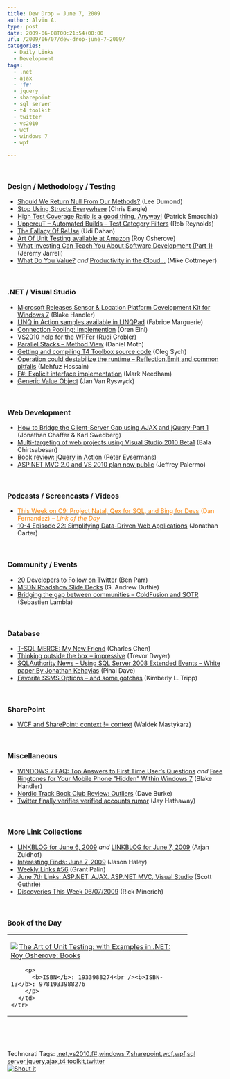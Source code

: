 ```yaml
---
title: Dew Drop – June 7, 2009
author: Alvin A.
type: post
date: 2009-06-08T00:21:54+00:00
url: /2009/06/07/dew-drop-june-7-2009/
categories:
  - Daily Links
  - Development
tags:
  - .net
  - ajax
  - 'f#'
  - jquery
  - sharepoint
  - sql server
  - t4 toolkit
  - twitter
  - vs2010
  - wcf
  - windows 7
  - wpf

---
```

&#160;

### Design / Methodology / Testing

  * [Should We Return Null From Our Methods?][1] (Lee Dumond)
  * [Stop Using Structs Everywhere][2] (Chris Eargle)
  * [High Test Coverage Ratio is a good thing, Anyway!][3] (Patrick Smacchia)
  * [UppercuT &#8211; Automated Builds &#8211; Test Category Filters][4] (Rob Reynolds)
  * [The Fallacy Of ReUse][5] (Udi Dahan)
  * [Art Of Unit Testing available at Amazon][6] (Roy Osherove)
  * [What Investing Can Teach You About Software Development (Part 1)][7] (Jeremy Jarrell)
  * [What Do You Value?][8] _and_&#160;[Productivity in the Cloud&#8230;][9] (Mike Cottmeyer)

&#160;

### .NET / Visual Studio

  * [Microsoft Releases Sensor & Location Platform Development Kit for Windows 7][10] (Blake Handler)
  * [LINQ in Action samples available in LINQPad][11] (Fabrice Marguerie)
  * [Connection Pooling: Implemention][12] (Oren Eini)
  * [VS2010 help for the WPFer][13] (Rudi Grobler)
  * [Parallel Stacks – Method View][14] (Daniel Moth)
  * [Getting and compiling T4 Toolbox source code][15] (Oleg Sych)
  * [Operation could destabilize the runtime – Reflection.Emit and common pitfalls][16] (Mehfuz Hossain)
  * [F#: Explicit interface implementation][17] (Mark Needham)
  * [Generic Value Object][18] (Jan Van Ryswyck)

&#160;

### Web Development

  * [How to Bridge the Client-Server Gap using AJAX and jQuery-Part 1][19] (Jonathan Chaffer & Karl Swedberg)
  * [Multi-targeting of web projects using Visual Studio 2010 Beta1][20] (Bala Chirtsabesan)
  * [Book review: jQuery in Action][21] (Peter Eysermans)
  * [ASP.NET MVC 2.0 and VS 2010 plan now public][22] (Jeffrey Palermo)

&#160;

### Podcasts / Screencasts / Videos

  * [<font color="#ff8000">This Week on C9: Project Natal, Qex for SQL, and Bing for Devs</font>][23] <font color="#ff8000">(Dan Fernandez)<em> – Link of the Day</em></font>
  * [10-4 Episode 22: Simplifying Data-Driven Web Applications][24] (Jonathan Carter)

&#160;

### Community / Events

  * [20 Developers to Follow on Twitter][25] (Ben Parr)
  * [MSDN Roadshow Slide Decks][26] (G. Andrew Duthie)
  * [Bridging the gap between communities – ColdFusion and SOTR][27] (Sebastien Lambla)

&#160;

### Database

  * [T-SQL MERGE: My New Friend][28] (Charles Chen)
  * [Thinking outside the box &#8211; impressive][29] (Trevor Dwyer)
  * [SQLAuthority News – Using SQL Server 2008 Extended Events – White paper By Jonathan Kehayias][30] (Pinal Dave)
  * [Favorite SSMS Options &#8211; and some gotchas][31] (Kimberly L. Tripp)

&#160;

### SharePoint

  * [WCF and SharePoint: context != context][32] (Waldek Mastykarz)

&#160;

### Miscellaneous

  * [WINDOWS 7 FAQ: Top Answers to First Time User&#8217;s Questions][33] _and_&#160;[Free Ringtones for Your Mobile Phone "Hidden" Within Windows 7][34] (Blake Handler)
  * [Nordic Track Book Club Review: Outliers][35] (Dave Burke)
  * [Twitter finally verifies verified accounts rumor][36] (Jay Hathaway)

&#160;

### More Link Collections

  * [LINKBLOG for June 6, 2009][37] _and_&#160;[LINKBLOG for June 7, 2009][38] (Arjan Zuidhof)
  * [Interesting Finds: June 7, 2009][39] (Jason Haley)
  * [Weekly Links #56][40] (Grant Palin)
  * [June 7th Links: ASP.NET, AJAX, ASP.NET MVC, Visual Studio][41] (Scott Guthrie)
  * [Discoveries This Week 06/07/2009][42] (Rick Minerich)

&#160;

### Book of the Day

<div style="padding-bottom: 0px; margin: 0px; padding-left: 0px; padding-right: 0px; display: inline; float: none; padding-top: 0px" id="scid:7dc1bd33-94bd-46fd-a20b-0131235bcd47:1ed35d19-5be5-43a4-98ab-7a0f466605ee" class="wlWriterSmartContent">
  <table cellspacing="0" cellpadding="2" width="400" border="0" unselectable="on">
    <tr>
      <td valign="top" width="400">
        <p>
          <a title="The Art of Unit Testing: with Examples in .NET: Roy Osherove: Books" href="http://www.amazon.com/exec/obidos/ASIN/1933988274/alvinashcraft-20"><img data-recalc-dims="1" decoding="async" src="https://i0.wp.com/images.amazon.com/images/P/1933988274.01.MZZZZZZZ.jpg?w=660" border="0" align="left" style="float:left" />The Art of Unit Testing: with Examples in .NET: Roy Osherove: Books</a>
        </p>
        
        <p>
          <b>ISBN</b>: 1933988274<br /><b>ISBN-13</b>: 9781933988276
        </p>
      </td>
    </tr>
  </table>
</div>

&#160;

<div style="padding-bottom: 0px; margin: 0px; padding-left: 0px; padding-right: 0px; display: inline; float: none; padding-top: 0px" id="scid:C16BAC14-9A3D-4c50-9394-FBFEF7A93539:b2969bac-b7c7-4a1d-9c51-934e0d58d42b" class="wlWriterSmartContent">
  <!--dotnetkickit-->
</div>

&#160;

<div style="padding-bottom: 0px; margin: 0px; padding-left: 0px; padding-right: 0px; display: inline; float: none; padding-top: 0px" id="scid:0767317B-992E-4b12-91E0-4F059A8CECA8:c744dfe4-98fa-48ec-86cb-6fe1893b2277" class="wlWriterSmartContent">
  Technorati Tags: <a href="http://technorati.com/tags/.net" rel="tag">.net</a>,<a href="http://technorati.com/tags/vs2010" rel="tag">vs2010</a>,<a href="http://technorati.com/tags/f%23" rel="tag">f#</a>,<a href="http://technorati.com/tags/windows+7" rel="tag">windows 7</a>,<a href="http://technorati.com/tags/sharepoint" rel="tag">sharepoint</a>,<a href="http://technorati.com/tags/wcf" rel="tag">wcf</a>,<a href="http://technorati.com/tags/wpf" rel="tag">wpf</a>,<a href="http://technorati.com/tags/sql+server" rel="tag">sql server</a>,<a href="http://technorati.com/tags/jquery" rel="tag">jquery</a>,<a href="http://technorati.com/tags/ajax" rel="tag">ajax</a>,<a href="http://technorati.com/tags/t4+toolkit" rel="tag">t4 toolkit</a>,<a href="http://technorati.com/tags/twitter" rel="tag">twitter</a>
</div>

<div class="wlWriterHeaderFooter" style="margin:0px; padding:0px 0px 0px 0px;">
  <div class="shoutIt">
    <a rev="vote-for" href="http://dotnetshoutout.com/Submit?url=http%3a%2f%2fwww.alvinashcraft.com%2f2009%2f06%2f07%2fdew-drop-june-7-2009%2f&title=Dew+Drop+-+June+7%2c+2009"><img decoding="async" alt="Shout it" src="http://dotnetshoutout.com/image.axd?url=https://morningdew-bpc6g3a0fgaxdxcu.eastus2-01.azurewebsites.net/2009/06/07/dew-drop-june-7-2009/" style="border:0px" /></a>
  </div>
</div>

 [1]: http://leedumond.com/blog/should-we-return-null-from-our-methods/
 [2]: http://www.kodefuguru.com/post/2009/06/05/Stop-Using-Structs-Everywhere.aspx
 [3]: http://codebetter.com/blogs/patricksmacchia/archive/2009/06/07/high-test-coverage-ratio-is-a-good-thing-anyway.aspx
 [4]: http://feedproxy.google.com/~r/robz/~3/9k4Y0gP18rc/uppercut---automated-builds---test-category-filters.aspx
 [5]: http://feedproxy.google.com/~r/UdiDahan-TheSoftwareSimplist/~3/CB2RzsqQKwE/
 [6]: http://feedproxy.google.com/~r/Iserializable/~3/U0Um-x0kay8/art-of-unit-testing-available-at-amazon.aspx
 [7]: http://jeremyjarrell.com/archive/2009/06/06/122.aspx
 [8]: http://feedproxy.google.com/~r/LeadingAgile/~3/AI9WM7mHagI/what-do-you-value.html
 [9]: http://feedproxy.google.com/~r/LeadingAgile/~3/-WkVrYUs6lk/productivity-in-cloud.html
 [10]: http://bhandler.spaces.live.com/Blog/cns!70F64BC910C9F7F3!5610.entry
 [11]: http://weblogs.asp.net/fmarguerie/archive/2009/06/06/linq-in-action-samples-in-linqpad.aspx
 [12]: http://feedproxy.google.com/~r/AyendeRahien/~3/H5Mf3j7Cmgc/connection-pooling-implemention.aspx
 [13]: http://dotnet.org.za/rudi/archive/2009/06/07/vs2010-help-for-the-wpfer.aspx
 [14]: http://feedproxy.google.com/~r/DanielMoth/~3/HvfgWtwWnCs/parallel-stacks-method-view.html
 [15]: http://feeds.olegsych.com/~r/olegsych/~3/cRyEpqI9yM0/
 [16]: http://feedproxy.google.com/~r/burncsharp/~3/2MFAtbBnT64/operation-could-destabilize-the-runtime-reflection-emit-and-common-pitfalls.aspx
 [17]: http://feedproxy.google.com/~r/MarkNeedham/~3/emFoMzeZcaI/
 [18]: http://elegantcode.com/2009/06/07/generic-value-object/
 [19]: http://www.codedigest.com/Articles/jQuery/219_How_to_Bridge_the_Client-Server_Gap_using_AJAX_and_jQuery-Part_1.aspx
 [20]: http://blogs.msdn.com/webdevtools/archive/2009/06/06/multi-targeting-of-web-projects-using-visual-studio-2010-beta1.aspx
 [21]: http://peter.worksontheweb.net/post.aspx?id=7a4067ea-cb07-4a80-bc70-a218c3c1ee69
 [22]: http://feedproxy.google.com/~r/jeffreypalermo/~3/56INl3zDVFY/
 [23]: http://channel9.msdn.com/shows/This+Week+On+Channel+9/This-Week-on-C9-Project-Natal-Qex-for-SQL-and-Bing-for-Devs/
 [24]: http://channel9.msdn.com/shows/10-4/10-4-Episode-22-Simplifying-Data-Driven-Web-Applications/
 [25]: http://mashable.com/2009/06/04/developers-tips-twitter/
 [26]: http://blogs.msdn.com/gduthie/archive/2009/06/06/msdn-roadshow-slide-decks.aspx
 [27]: http://feedproxy.google.com/~r/SerialSeb/~3/2gpX4-9yWhY/bridging-gap-between-communities.html
 [28]: http://www.charliedigital.com/PermaLink,guid,d246af66-3f8e-4d45-afcc-1a20e6be03a4.aspx
 [29]: http://sqlblogcasts.com/blogs/sqlartist/archive/2009/06/07/thinking-outside-the-box-impressive.aspx
 [30]: http://blog.sqlauthority.com/2009/06/07/sqlauthority-news-using-sql-server-2008-extended-events-white-paper-by-jonathan-kehayias/
 [31]: http://www.sqlskills.com/BLOGS/KIMBERLY/post.aspx?id=bd638d4c-b219-410e-96a6-ad732474bd44
 [32]: http://feedproxy.google.com/~r/sharepointmvpblogs/~3/w_xoTRKuFPo/
 [33]: http://bhandler.spaces.live.com/Blog/cns!70F64BC910C9F7F3!5608.entry
 [34]: http://bhandler.spaces.live.com/Blog/cns!70F64BC910C9F7F3!5609.entry
 [35]: http://feedproxy.google.com/~r/DaveBurke/~3/H1vzVUYPKK0/post.aspx
 [36]: http://www.pheedcontent.com/click.phdo?i=e83350dd2d6826090aebbd29c5591f98
 [37]: http://feedproxy.google.com/~r/ArjansWorld/~3/RWm2TG1LCA4/
 [38]: http://feedproxy.google.com/~r/ArjansWorld/~3/SLOEcOeHLaA/
 [39]: http://jasonhaley.com/blog/post.aspx?id=a470337e-ea93-4d58-9cdc-fc4c3dde0562
 [40]: http://grantpalin.com/2009/06/07/weekly-links-56/
 [41]: http://weblogs.asp.net/scottgu/archive/2009/06/07/june-7th-links-asp-net-ajax-asp-net-mvc-visual-studio.aspx
 [42]: http://www.atalasoft.com/cs/blogs/rickm/archive/2009/06/07/discoveries-this-week-06-07-2009.aspx